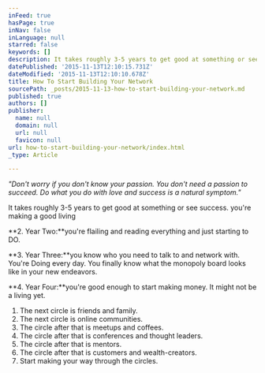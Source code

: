 ```yaml
---
inFeed: true
hasPage: true
inNav: false
inLanguage: null
starred: false
keywords: []
description: It takes roughly 3-5 years to get good at something or see success.
datePublished: '2015-11-13T12:10:15.731Z'
dateModified: '2015-11-13T12:10:10.678Z'
title: How To Start Building Your Network
sourcePath: _posts/2015-11-13-how-to-start-building-your-network.md
published: true
authors: []
publisher:
  name: null
  domain: null
  url: null
  favicon: null
url: how-to-start-building-your-network/index.html
_type: Article

---
```

_"Don't worry if you don't know your passion. You don't need a passion to succeed. Do what you do with love and success is a natural symptom."_

It takes roughly 3-5 years to get good at something or see success. you're making a good living

**2\. Year Two:**you're flailing and reading everything and just starting to DO.

**3\. Year Three:**you know who you need to talk to and network with. You're Doing every day. You finally know what the monopoly board looks like in your new endeavors.

**4\. Year Four:**you're good enough to start making money. It might not be a living yet.

1. The next circle is friends and family.
2. The next circle is online communities.
3. The circle after that is meetups and coffees.
4. The circle after that is conferences and thought leaders.
5. The circle after that is mentors.
6. The circle after that is customers and wealth-creators.
7. Start making your way through the circles.
